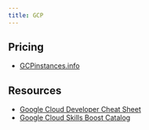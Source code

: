 ```yaml
---
title: GCP
---
```


## Pricing

- [GCPinstances.info](https://gcpinstances.doit-intl.com/)

## Resources

- [Google Cloud Developer Cheat Sheet](https://googlecloudcheatsheet.withgoogle.com/)
- [Google Cloud Skills Boost Catalog](https://www.cloudskillsboost.google/catalog)
